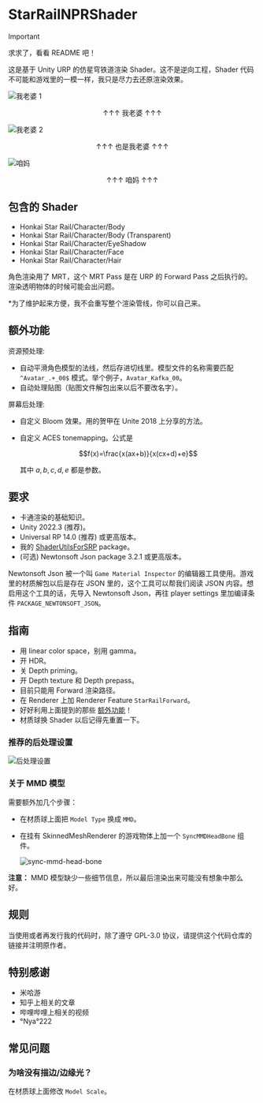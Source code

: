 # StarRailNPRShader

> [!IMPORTANT]
> 求求了，看看 README 吧！

这是基于 Unity URP 的仿星穹铁道渲染 Shader。这不是逆向工程，Shader 代码不可能和游戏里的一模一样，我只是尽力去还原渲染效果。

![我老婆 1](Screenshots/silwolf.png)

<p align="center">↑↑↑ 我老婆 ↑↑↑</p>

![我老婆 2](Screenshots/fuxuan_near.png)

<p align="center">↑↑↑ 也是我老婆 ↑↑↑</p>

![咱妈](Screenshots/kafka_near.png)

<p align="center">↑↑↑ 咱妈 ↑↑↑</p>

## 包含的 Shader

- Honkai Star Rail/Character/Body
- Honkai Star Rail/Character/Body (Transparent)
- Honkai Star Rail/Character/EyeShadow
- Honkai Star Rail/Character/Face
- Honkai Star Rail/Character/Hair

角色渲染用了 MRT，这个 MRT Pass 是在 URP 的 Forward Pass 之后执行的。渲染透明物体的时候可能会出问题。

*为了维护起来方便，我不会重写整个渲染管线，你可以自己来。

## 额外功能

资源预处理:

- 自动平滑角色模型的法线，然后存进切线里。模型文件的名称需要匹配 `^Avatar_.+_00$` 模式。举个例子，`Avatar_Kafka_00`。
- 自动处理贴图（贴图文件解包出来以后不要改名字）。

屏幕后处理:

- 自定义 Bloom 效果。用的贺甲在 Unite 2018 上分享的方法。
- 自定义 ACES tonemapping。公式是

    $$f(x)=\frac{x(ax+b)}{x(cx+d)+e}$$

    其中 $a,b,c,d,e$ 都是参数。

## 要求

- 卡通渲染的基础知识。
- Unity 2022.3 (推荐)。
- Universal RP 14.0 (推荐) 或更高版本。
- 我的 [ShaderUtilsForSRP](https://github.com/stalomeow/ShaderUtilsForSRP) package。
- (可选) Newtonsoft Json package 3.2.1 或更高版本。

Newtonsoft Json 被一个叫 `Game Material Inspector` 的编辑器工具使用。游戏里的材质解包以后是存在 JSON 里的，这个工具可以帮我们阅读 JSON 内容。想启用这个工具的话，先导入 Newtonsoft Json，再往 player settings 里加编译条件 `PACKAGE_NEWTONSOFT_JSON`。

## 指南

- 用 linear color space，别用 gamma。
- 开 HDR。
- 关 Depth priming。
- 开 Depth texture 和 Depth prepass。
- 目前只能用 Forward 渲染路径。
- 在 Renderer 上加 Renderer Feature `StarRailForward`。
- 好好利用上面提到的那些 [额外功能](#额外功能)！
- 材质球换 Shader 以后记得先重置一下。

### 推荐的后处理设置

![后处理设置](Screenshots/_postprocessing.png)

### 关于 MMD 模型

需要额外加几个步骤：

- 在材质球上面把 `Model Type` 换成 `MMD`。
- 在挂有 SkinnedMeshRenderer 的游戏物体上加一个 `SyncMMDHeadBone` 组件。

    ![sync-mmd-head-bone](Screenshots/_sync_mmd_head_bone.png)

**注意：** MMD 模型缺少一些细节信息，所以最后渲染出来可能没有想象中那么好。

## 规则

当使用或者再发行我的代码时，除了遵守 GPL-3.0 协议，请提供这个代码仓库的链接并注明原作者。

## 特别感谢

- 米哈游
- 知乎上相关的文章
- 哔哩哔哩上相关的视频
- °Nya°222

## 常见问题

### 为啥没有描边/边缘光？

在材质球上面修改 `Model Scale`。